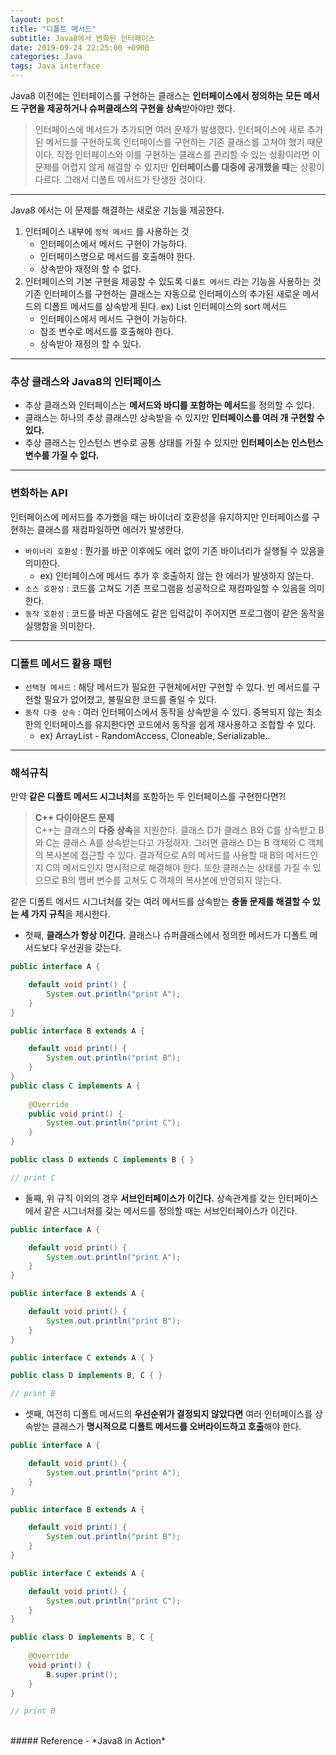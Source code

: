 ```yaml
---
layout: post
title: "디폴트 메서드"
subtitle: Java8에서 변화된 인터페이스
date: 2019-09-24 22:25:00 +0900
categories: Java
tags: Java interface
---
```


Java8 이전에는 인터페이스를 구현하는 클래스는 **인터페이스에서 정의하는 모든 메서드 구현을 제공하거나 슈퍼클래스의 구현을 상속**받아야만 했다.  

> 인터페이스에 메서드가 추가되면 여러 문제가 발생했다.
인터페이스에 새로 추가된 메서드를 구현하도록 인터페이스를 구현하는 기존 클래스를 고쳐야 했기 때문이다. 
직접 인터페이스와 이를 구현하는 클래스를 관리할 수 있는 상황이라면 이 문제를 어렵지 않게 해결할 수 있지만 **인터페이스를 대중에 공개했을 때**는 상황이 다르다. 
그래서 디폴트 메서드가 탄생한 것이다.

---

Java8 에서는 이 문제를 해결하는 새로운 기능을 제공한다.

1. 인터페이스 내부에 `정적 메서드` 를 사용하는 것
    - 인터페이스에서 메서드 구현이 가능하다.
    - 인터페이스명으로 메서드를 호출해야 한다.
    - 상속받아 재정의 할 수 없다.
2. 인터페이스의 기본 구현을 제공할 수 있도록 `디폴트 메서드` 라는 기능을 사용하는 것    
   기존 인터페이스를 구현하는 클래스는 자동으로 인터페이스의 추가된 새로운 메서드의 디폴트 메서드를 상속받게 된다. ex) List 인터페이스의 sort 메서드
    - 인터페이스에서 메서드 구현이 가능하다.
    - 참조 변수로 메서드를 호출해야 한다.
    - 상속받아 재정의 할 수 있다.

---

### 추상 클래스와 Java8의 인터페이스
- 추상 클래스와 인터페이스는 **메서드와 바디를 포함하는 메서드**를 정의할 수 있다.
- 클래스는 하나의 추상 클래스만 상속받을 수 있지만 **인터페이스를 여러 개 구현할 수 있다.**
- 추상 클래스는 인스턴스 변수로 공통 상태를 가질 수 있지만 **인터페이스는 인스턴스 변수를 가질 수 없다.**

---

### 변화하는 API
인터페이스에 메서드를 추가했을 때는 바이너리 호환성을 유지하지만 인터페이스를 구현하는 클래스를 재컴파일하면 에러가 발생한다.
- `바이너리 호환성` : 뭔가를 바꾼 이후에도 에러 없이 기존 바이너리가 실행될 수 있음을 의미한다.
  - ex) 인터페이스에 메서드 추가 후 호출하지 않는 한 에러가 발생하지 않는다.
- `소스 호환성` : 코드를 고쳐도 기존 프로그램을 성공적으로 재컴파일할 수 있음을 의미한다.
- `동작 호환성` : 코드를 바꾼 다음에도 같은 입력값이 주어지면 프로그램이 같은 동작을 실행함을 의미한다.

---

### 디폴트 메서드 활용 패턴
- `선택형 메서드` : 해당 메서드가 필요한 구현체에서만 구현할 수 있다. 빈 메서드를 구현할 필요가 없어졌고, 불필요한 코드를 줄일 수 있다.
- `동작 다중 상속` : 여러 인터페이스에서 동작을 상속받을 수 있다. 중복되지 않는 최소한의 인터페이스를 유지한다면 코드에서 동작을 쉽게 재사용하고 조합할 수 있다. 
  - ex) ArrayList - RandomAccess, Cloneable, Serializable..

---

### 해석규칙
만약 **같은 디폴트 메서드 시그너처**를 포함하는 두 인터페이스를 구현한다면?!

> **C++ 다이아몬드 문제**  
C++는 클래스의 **다중 상속**을 지원한다. 클래스 D가 클래스 B와 C를 상속받고 B와 C는 클래스 A를 상속받는다고 가정하자.
그러면 클래스 D는 B 객체와 C 객체의 복사본에 접근할 수 있다. 
결과적으로 A의 메서드를 사용할 때 B의 메서드인지 C의 메서드인지 명시적으로 해결해야 한다. 
또한 클래스는 상태를 가질 수 있으므로 B의 멤버 변수를 고쳐도 C 객체의 복사본에 반영되지 않는다.

같은 디폴트 메서드 시그너처를 갖는 여러 메서드를 상속받는 **충돌 문제를 해결할 수 있는 세 가지 규칙**을 제시한다.
- 첫째, **클래스가 항상 이긴다.** 클래스나 슈퍼클래스에서 정의한 메서드가 디폴트 메서드보다 우선권을 갖는다.

```java
public interface A {

    default void print() {
        System.out.println("print A");
    }
}

public interface B extends A {

    default void print() {
        System.out.println("print B");
    }
}
public class C implements A {
    
    @Override
    public void print() {
        System.out.println("print C");
    }
}

public class D extends C implements B { }

// print C
```

- 둘째, 위 규칙 이외의 경우 **서브인터페이스가 이긴다.** 상속관계를 갖는 인터페이스에서 같은 시그너처를 갖는 메서드를 정의할 때는 서브인터페이스가 이긴다.

```java
public interface A {

    default void print() {
        System.out.println("print A");
    }
}

public interface B extends A {

    default void print() {
        System.out.println("print B");
    }
}

public interface C extends A { }

public class D implements B, C { }

// print B
```

- 셋째, 여전히 디폴트 메서드의 **우선순위가 결정되지 않았다면** 여러 인터페이스를 상속받는 클래스가 **명시적으로 디폴트 메서드를 오버라이드하고 호출**해야 한다.

```java
public interface A {

    default void print() {
        System.out.println("print A");
    }
}

public interface B extends A {

    default void print() {
        System.out.println("print B");
    }
}

public interface C extends A {

    default void print() {
        System.out.println("print C");
    }
}

public class D implements B, C { 
    
    @Override
    void print() {
        B.super.print();
    }
}

// print B
``` 

<br>
##### Reference
- *Java8 in Action*